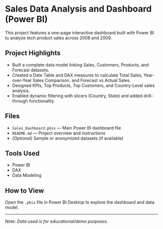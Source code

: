 # Sales Data Analysis and Dashboard (Power BI)

This project features a one-page interactive dashboard built with Power BI to analyze tech product sales across 2008 and 2009.

## Project Highlights
- Built a complete data model linking Sales, Customers, Products, and Forecast datasets.
- Created a Date Table and DAX measures to calculate Total Sales, Year-over-Year Sales Comparison, and Forecast vs Actual Sales.
- Designed KPIs, Top Products, Top Customers, and Country-Level sales analysis.
- Enabled dynamic filtering with slicers (Country, State) and added drill-through functionality.

## Files
- `Sales_Dashboard.pbix` — Main Power BI dashboard file
- `README.md` — Project overview and instructions
- *(Optional)* Sample or anonymized datasets (if available)

## Tools Used
- Power BI
- DAX
- Data Modeling

## How to View
Open the `.pbix` file in Power BI Desktop to explore the dashboard and data model.

---

*Note: Data used is for educational/demo purposes.*
